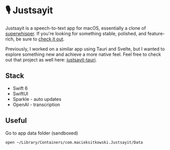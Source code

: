 # 🎙️ Justsayit

Justsayit is a speech-to-text app for macOS, essentially a clone of [superwhisper](https://superwhisper.com). If you're looking for something stable, polished, and feature-rich, be sure to [check it out](https://superwhisper.com).

Previously, I worked on a similar app using Tauri and Svelte, but I wanted to explore something new and achieve a more native feel. Feel free to check out that project as well here: [justsayit-tauri](https://github.com/sitek94/justsayit-tauri).

## Stack

- Swift 6
- SwiftUI
- Sparkle - auto updates
- OpenAI - transcription

## Useful

Go to app data folder (sandboxed)

```sh
open ~/Library/Containers/com.macieksitkowski.Justsayit/Data
```